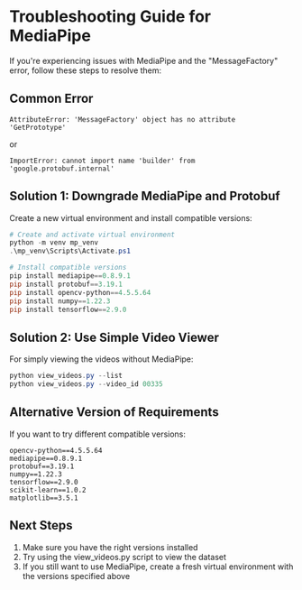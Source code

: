 # Troubleshooting Guide for MediaPipe

If you're experiencing issues with MediaPipe and the "MessageFactory" error, follow these steps to resolve them:

## Common Error

```
AttributeError: 'MessageFactory' object has no attribute 'GetPrototype'
```

or

```
ImportError: cannot import name 'builder' from 'google.protobuf.internal'
```

## Solution 1: Downgrade MediaPipe and Protobuf

Create a new virtual environment and install compatible versions:

```powershell
# Create and activate virtual environment
python -m venv mp_venv
.\mp_venv\Scripts\Activate.ps1

# Install compatible versions
pip install mediapipe==0.8.9.1
pip install protobuf==3.19.1
pip install opencv-python==4.5.5.64
pip install numpy==1.22.3
pip install tensorflow==2.9.0
```

## Solution 2: Use Simple Video Viewer

For simply viewing the videos without MediaPipe:

```powershell
python view_videos.py --list
python view_videos.py --video_id 00335
```

## Alternative Version of Requirements

If you want to try different compatible versions:

```
opencv-python==4.5.5.64
mediapipe==0.8.9.1
protobuf==3.19.1
numpy==1.22.3
tensorflow==2.9.0
scikit-learn==1.0.2
matplotlib==3.5.1
```

## Next Steps

1. Make sure you have the right versions installed
2. Try using the view_videos.py script to view the dataset
3. If you still want to use MediaPipe, create a fresh virtual environment with the versions specified above
